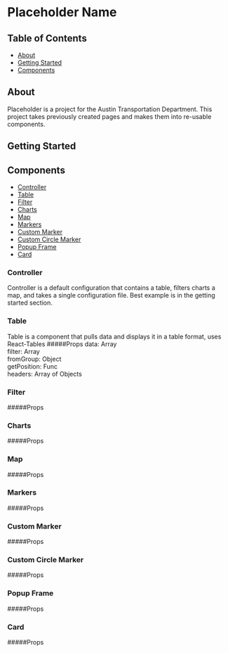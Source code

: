 # Placeholder Name

## Table of Contents
* [About](#about)
* [Getting Started](#getting-started)
* [Components](#components)
 

## About
Placeholder is a project for the Austin Transportation Department. This project takes previously created pages and makes
them into re-usable components.

## Getting Started

## Components
* [Controller](#controller)
* [Table](#table)
* [Filter](#filter)
* [Charts](#charts)
* [Map](#map)
* [Markers](#markers)
* [Custom Marker](#custom-marker)
* [Custom Circle Marker](#custom-circle-marker)
* [Popup Frame](#popup-frame)
* [Card](#card)

### Controller
Controller is a default configuration that contains a table, filters charts
a map, and takes a single configuration file. Best example is in the getting started section.
### Table
Table is a component that pulls data and displays it in a table format, uses React-Tables
#####Props
data: Array  
filter: Array  
fromGroup: Object  
getPosition: Func  
headers: Array of Objects
### Filter
#####Props

### Charts
#####Props

### Map
#####Props

### Markers
#####Props

### Custom Marker
#####Props

### Custom Circle Marker
#####Props

### Popup Frame
#####Props

### Card
#####Props